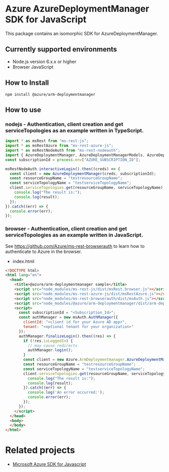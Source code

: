 # Azure AzureDeploymentManager SDK for JavaScript
This package contains an isomorphic SDK for AzureDeploymentManager.

## Currently supported environments
- Node.js version 6.x.x or higher
- Browser JavaScript

## How to Install
```
npm install @azure/arm-deploymentmanager
```


## How to use

### nodejs - Authentication, client creation and get serviceTopologies as an example written in TypeScript.

```ts
import * as msRest from "ms-rest-js";
import * as msRestAzure from "ms-rest-azure-js";
import * as msRestNodeAuth from "ms-rest-nodeauth";
import { AzureDeploymentManager, AzureDeploymentManagerModels, AzureDeploymentManagerMappers } from "@azure/arm-deploymentmanager";
const subscriptionId = process.env["AZURE_SUBSCRIPTION_ID"];

msRestNodeAuth.interactiveLogin().then((creds) => {
  const client = new AzureDeploymentManager(creds, subscriptionId);
  const resourceGroupName = "testresourceGroupName";
  const serviceTopologyName = "testserviceTopologyName";
  client.serviceTopologies.get(resourceGroupName, serviceTopologyName).then((result) => {
    console.log("The result is:");
    console.log(result);
  });
}).catch((err) => {
  console.error(err);
});
```

### browser - Authentication, client creation and get serviceTopologies as an example written in JavaScript.
See https://github.com/Azure/ms-rest-browserauth to learn how to authenticate to Azure in the browser.

- index.html
```html
<!DOCTYPE html>
<html lang="en">
  <head>
    <title>@azure/arm-deploymentmanager sample</title>
    <script src="node_modules/ms-rest-js/dist/msRest.browser.js"></script>
    <script src="node_modules/ms-rest-azure-js/dist/msRestAzure.js"></script>
    <script src="node_modules/ms-rest-browserauth/dist/msAuth.js"></script>
    <script src="node_modules/@azure/arm-deploymentmanager/dist/arm-deploymentmanager.js"></script>
    <script>
      const subscriptionId = "<Subscription_Id>";
      const authManager = new msAuth.AuthManager({
        clientId: "<client id for your Azure AD app>",
        tenant: "<optional tenant for your organization>"
      });
      authManager.finalizeLogin().then((res) => {
        if (!res.isLoggedIn) {
          // may cause redirects
          authManager.login();
        }
        const client = new Azure.ArmDeploymentmanager.AzureDeploymentManager(res.creds, subscriptionId);
        const resourceGroupName = "testresourceGroupName";
        const serviceTopologyName = "testserviceTopologyName";
        client.serviceTopologies.get(resourceGroupName, serviceTopologyName).then((result) => {
          console.log("The result is:");
          console.log(result);
        }).catch((err) => {
          console.log('An error occurred:');
          console.error(err);
        });
      });
    </script>
  </head>
  <body>
  </body>
</html>
```

# Related projects
 - [Microsoft Azure SDK for Javascript](https://github.com/Azure/azure-sdk-for-js)
